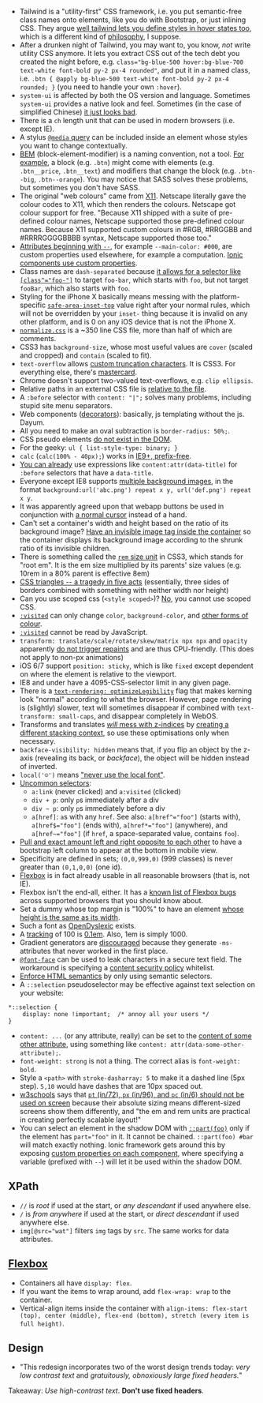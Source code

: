 - Tailwind is a "utility-first" CSS framework, i.e. you put semantic-free class names onto elements, like you do with Bootstrap, or just inlining CSS. They argue [well tailwind lets you define styles in hover states too](https://tailwindcss.com/docs/utility-first#why-not-just-use-inline-styles), which is a different kind of [philosophy](https://littlelines.com/blog/2019/04/30/component-vs-utility-based-css-design-systems), I suppose.
- After a drunken night of Tailwind, you may want to, you know, *not* write utility CSS anymore. It lets you extract CSS out of the tech debt you created the night before, e.g. `class="bg-blue-500 hover:bg-blue-700 text-white font-bold py-2 px-4 rounded"`, and put it in a named class, i.e. `.btn { @apply bg-blue-500 text-white font-bold py-2 px-4 rounded; }` (you need to handle your own `:hover`).
- `system-ui` is affected by both the OS version and language. Sometimes `system-ui` provides a native look and feel. Sometimes (in the case of simplified Chinese) [it just looks bad](https://infinnie.github.io/blog/2017/systemui.html).
- There is a `ch` length unit that can be used in modern browsers (i.e. except IE).
- A stylus [`@media` query](http://stylus-lang.com/docs/media.html) can be included inside an element whose styles you want to change contextually.
- [BEM](http://getbem.com/) (block-element-modifier) is a naming convention, not a tool. [For example](https://css-tricks.com/bem-101/), a block (e.g. `.btn`) might come with elements (e.g. `.btn__price`, `.btn__text`) and modifiers that change the block (e.g. `.btn--big`, `.btn--orange`). You may notice that SASS solves these problems, but sometimes you don't have SASS.
- The original "web colours" came from [X11](https://news.ycombinator.com/item?id=20137446). Netscape literally gave the colour codes to X11, which then renders the colours. Netscape got colour support for free. "Because X11 shipped with a suite of pre-defined colour names, Netscape supported those pre-defined colour names. Because X11 supported custom colours in #RGB, #RRGGBB and #RRRRGGGGBBBB syntax, Netscape supported those too."
- [Attributes beginning with `--`](https://stackoverflow.com/a/40055702), for example `--main-color: #000`, are custom properties used elsewhere, for example a computation. [Ionic components use custom properties](https://ionicframework.com/docs/api/menu#css-custom-properties).
- Class names are `dash-separated` because [it allows for a selector like `[class^="foo-"]`](https://stackoverflow.com/a/20811902/1558430) to target `foo-bar`, which starts with `foo`, but not target `fooBar`, which also starts with `foo`.
- Styling for the iPhone X basically means messing with the platform-specific [`safe-area-inset-top`](https://www.quirksmode.org/blog/archives/2017/10/safeareainset_v.html) value right after your normal rules, which will not be overridden by your `inset-` thing because it is invalid on any other platform, and is 0 on any iOS device that is not the iPhone X.
- [`normalize.css`](https://github.com/necolas/normalize.css/blob/master/normalize.css) is a ~350 line CSS file, more than half of which are comments.
- CSS3 has `background-size`, whose most useful values are `cover` (scaled and cropped) and `contain` (scaled to fit).
- `text-overflow` allows [custom truncation characters][mozilla]. It is CSS3. For everything else, there's [mastercard](http://dotdotdot.frebsite.nl/).
- Chrome doesn't support two-valued text-overflows, e.g. `clip ellipsis`.
- Relative paths in an external CSS file is [relative to the file][stackoverflow].
- A `:before` selector with `content: "|";` solves many problems, including stupid site menu separators.
- Web components ([decorators][w3]): basically, js templating without the js. Dayum.
- All you need to make an oval subtraction is `border-radius: 50%;`.
- CSS pseudo elements [do not exist in the DOM][stackoverflow 2].
- For the geeky: `ul { list-style-type: binary; }`
- `calc` (`calc(100% - 40px);`) works in [IE9+, prefix-free][tutorialzine].
- [You can already][tutorialzine] use expressions like `content:attr(data-title)` for `:before` selectors that have a `data-title`.
- Everyone except IE8 supports [multiple background images](http://caniuse.com/#feat=multibackgrounds), in the format `background:url('abc.png') repeat x y, url('def.png') repeat x y`.
- It was apparently agreed upon that webapp buttons be used in conjunction with [a normal cursor][stackoverflow 3] instead of a hand.
- Can't set a container's width and height based on the ratio of its background image? [Have an invisible image tag inside the container][stackoverflow 4] so the container displays its background image according to the shrunk ratio of its invisible children.
- There is something called the [`rem` size unit][snook] in CSS3, which stands for "root em". It is the em size multiplied by its parents' size values (e.g. 10rem in a 80% parent is effective 8em)
- [CSS triangles -- a tragedy in five acts][stackoverflow 5] (essentially, three sides of borders combined with something with neither width nor height)
- Can you use scoped css (`<style scoped>`)? [No](http://caniuse.com/style-scoped), you cannot use scoped CSS.
- [`:visited`][mozilla 2] can only change `color`, `background-color`, and [other forms of colour](https://www.w3schools.com/cssref/sel_visited.asp).
- [`:visited`][mozilla 2] cannot be read by JavaScript.
- `transform: translate/scale/rotate/skew/matrix npx npx` and `opacity` apparently [do not trigger repaints](http://aerotwist.com/blog/pixels-are-expensive/) and are thus CPU-friendly. (This does not apply to non-px animations)
- iOS 6/7 support `position: sticky`, which is like `fixed` except dependent on where the element is relative to the viewport.
- IE8 and under have a 4095-CSS-selector limit in any given page.
- There is a [`text-rendering: optimizeLegibility`](http://aestheticallyloyal.com/public/optimize-legibility/) flag that makes kerning look "normal" according to what the browser. However, page rendering is (slightly) slower, text will sometimes disappear if combined with `text-transform: small-caps`, and disappear completely in WebOS.
- Transforms and translates [_will_ mess with z-indices](http://dabblet.com/gist/2463684) by [creating a different stacking context](http://stackoverflow.com/a/10814448), so use these optimisations only when necessary.
- `backface-visibility: hidden` means that, if you flip an object by the z-axis (revealing its back, or _backface_), the object will be hidden instead of inverted.
- `local('☺')` means ["never use the local font"](http://stackoverflow.com/q/3698319/1558430).
- [Uncommon selectors](http://code.tutsplus.com/tutorials/the-30-css-selectors-you-must-memorize--net-16048):
  - `a:link` (never clicked) and `a:visited` (clicked)
  - `div + p`: only `p`s immediately after a div
  - `div ~ p`: only `p`s immediately before a div
  - `a[href]`: `a`s with any `href`. See also: `a[href^="foo"]` (starts with), `a[href$="foo"]` (ends with), `a[href*="foo"]` (anywhere), and `a[href~="foo"]` (if `href`, a space-separated value, contains `foo`).
- [Pull and exact amount left and right opposite to each other](http://stackoverflow.com/questions/20979062/bootstrap-right-column-on-top-on-mobile-view) to have a bootstrap left column to appear at the bottom in mobile view.
- Specificity are defined in sets; `(0,0,999,0)` (999 classes) is never greater than `(0,1,0,0)` (one id).
- [Flexbox](http://caniuse.com/#feat=flexbox) is in fact already usable in all reasonable browsers (that is, not IE).
- Flexbox isn't the end-all, either. It has a [known list of Flexbox bugs](https://github.com/philipwalton/flexbugs) across supported browsers that you should know about.
- Set a dummy whose top margin is "100%" to have an element [whose height is the same as its width](http://jsfiddle.net/ansciath/B8FU8/).
- Such a font as [OpenDyslexic](http://opendyslexic.org/) exists.
- A [tracking](http://www.presslabs.com/blog/web-typography-for-non-designers/) of 100 is [0.1em](http://stackoverflow.com/a/10376142/1558430). Also, 1em is simply 1000.
- Gradient generators are [discouraged](http://codepen.io/thebabydino/full/pjxVWp) because they generate `-ms-` attributes that never worked in the first place.
- [`@font-face`](https://www.reddit.com/r/netsec/comments/3py3f2/css_based_attack_abusing_unicoderange_of_fontface/) can be used to leak characters in a secure text field. The workaround is specifying a [content security policy](http://www.html5rocks.com/en/tutorials/security/content-security-policy/) whitelist.
- [Enforce HTML semantics](http://www.ebaytechblog.com/2015/11/04/how-our-css-framework-helps-enforce-accessibility/) by only using semantic selectors.
- A `::selection` pseudoselector may be effective against text selection on your website:

```
*::selection {
    display: none !important;  /* annoy all your users */
}
```

- `content: ...` (or any attribute, really) can be set to the [content of some other attribute](https://github.com/chinchang/hint.css/blob/master/hint.css#L65), using something like `content: attr(data-some-other-attribute);`.
- `font-weight: strong` is not a thing. The correct alias is `font-weight: bold`.
- Style a `<path>` with `stroke-dasharray: 5` to make it a dashed line (5px step). `5,10` would have dashes that are 10px spaced out.
- [w3schools](http://www.w3fools.com/) says that [`pt` (in/72), `px` (in/96), and `pc` (in/6) should not be used on screen](https://www.w3schools.com/cssref/css_units.asp) because their absolute sizing means different-sized screens show them differently, and "the em and rem units are practical in creating perfectly scalable layout!"
- You can select an element in the shadow DOM with [`::part(foo)`](https://developer.mozilla.org/en-US/docs/Web/CSS/::part) only if the element has `part="foo"` in it. It cannot be chained. `::part(foo) #bar` will match exactly nothing. Ionic framework gets around this by exposing [custom properties on each component](https://ionicframework.com/docs/api/item#css-custom-properties), where specifying a variable (prefixed with `--`) will let it be used within the shadow DOM.

## XPath

- `//` is _root_ if used at the start, or _any descendant_ if used anywhere else.
- `/` is _from anywhere_ if used at the start, or _direct descendant_ if used anywhere else.
- `img[@src="wat"]` filters `img` tags by `src`. The same works for data attributes.

## [Flexbox](https://css-tricks.com/snippets/css/a-guide-to-flexbox/)

- Containers all have `display: flex`.
- If you want the items to wrap around, add `flex-wrap: wrap` to the container.
- Vertical-align items inside the container with `align-items: flex-start (top), center (middle), flex-end (bottom), stretch (every item is full height)`.

## Design

- "This redesign incorporates two of the worst design trends today: _very low contrast text_ and _gratuitously, obnoxiously large fixed headers._"

Takeaway: _Use high-contrast text_. **Don't use fixed headers**.

[mozilla]: https://developer.mozilla.org/en-US/docs/Web/CSS/text-overflow
[mozilla 2]: https://blog.mozilla.org/security/2010/03/31/plugging-the-css-history-leak/
[snook]: http://snook.ca/archives/html_and_css/font-size-with-rem
[stackoverflow]: http://stackoverflow.com/questions/940451/using-relative-url-in-css-file-what-location-is-it-relative-to
[stackoverflow 2]: http://stackoverflow.com/questions/9395858/event-listener-on-a-css-pseudo-element-such-as-before-or-after
[stackoverflow 3]: http://stackoverflow.com/questions/4121854/is-it-wrong-to-use-the-hand-cursor-for-clickable-items-such-as-buttons
[stackoverflow 4]: http://stackoverflow.com/a/12098334/1558430
[stackoverflow 5]: http://stackoverflow.com/a/7073558/1558430
[tutorialzine]: http://tutorialzine.com/2013/10/12-awesome-css3-features-you-can-finally-use/
[w3]: http://www.w3.org/TR/2013/WD-components-intro-20130606/#decorator-section
